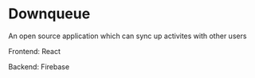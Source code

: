 # Downqueue
An open source application which can sync up activites with other users

Frontend: 
React 

Backend:
Firebase

